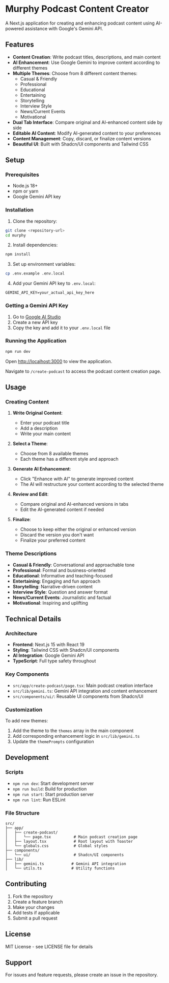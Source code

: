 # Murphy Podcast Content Creator

A Next.js application for creating and enhancing podcast content using AI-powered assistance with Google's Gemini API.

## Features

- **Content Creation**: Write podcast titles, descriptions, and main content
- **AI Enhancement**: Use Google Gemini to improve content according to different themes
- **Multiple Themes**: Choose from 8 different content themes:
  - Casual & Friendly
  - Professional
  - Educational
  - Entertaining
  - Storytelling
  - Interview Style
  - News/Current Events
  - Motivational
- **Dual Tab Interface**: Compare original and AI-enhanced content side by side
- **Editable AI Content**: Modify AI-generated content to your preferences
- **Content Management**: Copy, discard, or finalize content versions
- **Beautiful UI**: Built with Shadcn/UI components and Tailwind CSS

## Setup

### Prerequisites
- Node.js 18+ 
- npm or yarn
- Google Gemini API key

### Installation

1. Clone the repository:
```bash
git clone <repository-url>
cd murphy
```

2. Install dependencies:
```bash
npm install
```

3. Set up environment variables:
```bash
cp .env.example .env.local
```

4. Add your Gemini API key to `.env.local`:
```env
GEMINI_API_KEY=your_actual_api_key_here
```

### Getting a Gemini API Key

1. Go to [Google AI Studio](https://aistudio.google.com/app/apikey)
2. Create a new API key
3. Copy the key and add it to your `.env.local` file

### Running the Application

```bash
npm run dev
```

Open [http://localhost:3000](http://localhost:3000) to view the application.

Navigate to `/create-podcast` to access the podcast content creation page.

## Usage

### Creating Content

1. **Write Original Content**: 
   - Enter your podcast title
   - Add a description
   - Write your main content

2. **Select a Theme**:
   - Choose from 8 available themes
   - Each theme has a different style and approach

3. **Generate AI Enhancement**:
   - Click "Enhance with AI" to generate improved content
   - The AI will restructure your content according to the selected theme

4. **Review and Edit**:
   - Compare original and AI-enhanced versions in tabs
   - Edit the AI-generated content if needed

5. **Finalize**:
   - Choose to keep either the original or enhanced version
   - Discard the version you don't want
   - Finalize your preferred content

### Theme Descriptions

- **Casual & Friendly**: Conversational and approachable tone
- **Professional**: Formal and business-oriented
- **Educational**: Informative and teaching-focused
- **Entertaining**: Engaging and fun approach
- **Storytelling**: Narrative-driven content
- **Interview Style**: Question and answer format
- **News/Current Events**: Journalistic and factual
- **Motivational**: Inspiring and uplifting

## Technical Details

### Architecture

- **Frontend**: Next.js 15 with React 19
- **Styling**: Tailwind CSS with Shadcn/UI components
- **AI Integration**: Google Gemini API
- **TypeScript**: Full type safety throughout

### Key Components

- `src/app/create-podcast/page.tsx`: Main podcast creation interface
- `src/lib/gemini.ts`: Gemini API integration and content enhancement
- `src/components/ui/`: Reusable UI components from Shadcn/UI

### Customization

To add new themes:

1. Add the theme to the `themes` array in the main component
2. Add corresponding enhancement logic in `src/lib/gemini.ts`
3. Update the `themePrompts` configuration

## Development

### Scripts

- `npm run dev`: Start development server
- `npm run build`: Build for production
- `npm run start`: Start production server
- `npm run lint`: Run ESLint

### File Structure

```
src/
├── app/
│   ├── create-podcast/
│   │   └── page.tsx          # Main podcast creation page
│   ├── layout.tsx            # Root layout with Toaster
│   └── globals.css           # Global styles
├── components/
│   └── ui/                   # Shadcn/UI components
├── lib/
│   ├── gemini.ts            # Gemini API integration
│   └── utils.ts             # Utility functions
```

## Contributing

1. Fork the repository
2. Create a feature branch
3. Make your changes
4. Add tests if applicable
5. Submit a pull request

## License

MIT License - see LICENSE file for details

## Support

For issues and feature requests, please create an issue in the repository.

